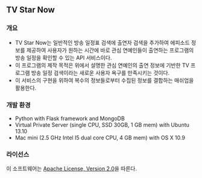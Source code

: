## TV Star Now

### 개요

* TV Star Now는 일반적인 방송 일정표 검색에 출연자 검색을 추가하여 에피소드 정보를 제공하여 사용자가 원하는 시간에 바로 관심 연예인들이 출연하는 프로그램의 방송 일정을 확인할 수 있는 API 서비스이다.   
* 이 프로그램의 제작 목적은 위에서 설명한 관심 연예인의 출연 정보에 기반한 TV 프로그램 방송 일정 검색이라는 새로운 사용자 욕구를 만족시키는 것이다.   
* 이 서비스의 구현을 위하여 복수의 정보들로부터 수집된 정보를 결합하는 매쉬업을 활용한다.

### 개발 환경

* Python with Flask framework and MongoDB  
* Virtual Private Server (single CPU, SSD 30GB, 1 GB mem) with Ubuntu 13.10  
* Mac mini (2.5 GHz Intel I5 dual core CPU, 4 GB mem) with OS X 10.9

### 라이선스

이 소프트웨어는 [Apache License, Version 2.0](http://opensource.org/licenses/apache2.0.php)을 따른다.

